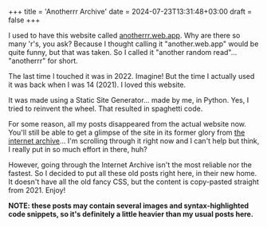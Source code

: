 +++
title = 'Anotherrr Archive'
date = 2024-07-23T13:31:48+03:00
draft = false
+++

I used to have this website called [anotherrr.web.app](https://anotherrr.web.app). Why are there so many 'r's, you ask? Because I thought calling it "another.web.app" would be quite funny, but that was taken. So I called it "another random read"... "anotherrr" for short.

The last time I touched it was in 2022. Imagine! But the time I actually used it was back when I was 14 (2021). I loved this website.

It was made using a Static Site Generator... made by me, in Python. Yes, I tried to reinvent the wheel. That resulted in spaghetti code.

For some reason, all my posts disappeared from the actual website now. You'll still be able to get a glimpse of the site in its former glory from [the internet archive](https://web.archive.org/web/20210823070621/https://anotherrr.web.app/)... I'm scrolling through it right now and I can't help but think, I really put in so much effort in there, huh?

However, going through the Internet Archive isn't the most reliable nor the fastest. So I decided to put all these old posts right here, in their new home. It doesn't have all the old fancy CSS, but the content is copy-pasted straight from 2021. Enjoy!

**NOTE: these posts may contain several images and syntax-highlighted code snippets, so it's definitely a little heavier than my usual posts here.**
